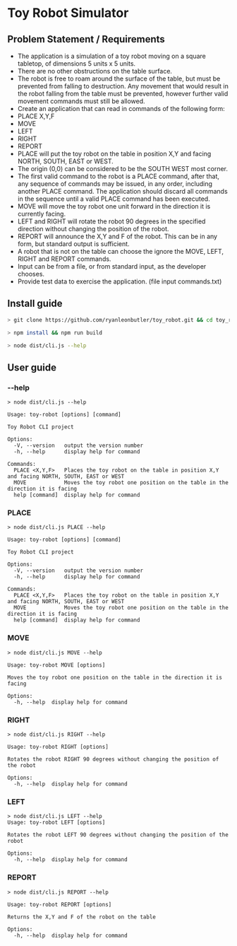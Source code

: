 # Toy Robot Simulator

## Problem Statement / Requirements

- The application is a simulation of a toy robot moving on a square tabletop, of dimensions 5 units x 5 units.
- There are no other obstructions on the table surface.
- The robot is free to roam around the surface of the table, but must be prevented from
  falling to destruction. Any movement that would result in the robot falling from the table must be prevented, however
  further valid movement commands must still be allowed.
- Create an application that can read in commands of the following form:
- PLACE X,Y,F
- MOVE
- LEFT
- RIGHT
- REPORT
- PLACE will put the toy robot on the table in position X,Y and facing NORTH, SOUTH, EAST or WEST.
- The origin (0,0) can be considered to be the SOUTH WEST most corner.
- The first valid command to the robot is a PLACE command, after that, any sequence of commands may be issued, in any
  order, including another PLACE command. The application should discard all commands in the sequence until a valid PLACE
  command has been executed.
- MOVE will move the toy robot one unit forward in the direction it is currently facing.
- LEFT and RIGHT will rotate the robot 90 degrees in the specified direction without changing the position of the robot.
- REPORT will announce the X,Y and F of the robot. This can be in any form, but standard
  output is sufficient.
- A robot that is not on the table can choose the ignore the MOVE, LEFT, RIGHT and
  REPORT commands.
- Input can be from a file, or from standard input, as the developer chooses.
- Provide test data to exercise the application. (file input commands.txt)

## Install guide

```bash
> git clone https://github.com/ryanleonbutler/toy_robot.git && cd toy_robot

> npm install && npm run build

> node dist/cli.js --help

```

## User guide

### --help

```
> node dist/cli.js --help

Usage: toy-robot [options] [command]

Toy Robot CLI project

Options:
  -V, --version   output the version number
  -h, --help      display help for command

Commands:
  PLACE <X,Y,F>   Places the toy robot on the table in position X,Y and facing NORTH, SOUTH, EAST or WEST
  MOVE            Moves the toy robot one position on the table in the direction it is facing
  help [command]  display help for command
```

### PLACE

```
> node dist/cli.js PLACE --help

Usage: toy-robot [options] [command]

Toy Robot CLI project

Options:
  -V, --version   output the version number
  -h, --help      display help for command

Commands:
  PLACE <X,Y,F>   Places the toy robot on the table in position X,Y and facing NORTH, SOUTH, EAST or WEST
  MOVE            Moves the toy robot one position on the table in the direction it is facing
  help [command]  display help for command
```

### MOVE

```
> node dist/cli.js MOVE --help

Usage: toy-robot MOVE [options]

Moves the toy robot one position on the table in the direction it is facing

Options:
  -h, --help  display help for command
```

### RIGHT

```
> node dist/cli.js RIGHT --help

Usage: toy-robot RIGHT [options]

Rotates the robot RIGHT 90 degrees without changing the position of the robot

Options:
  -h, --help  display help for command
```

### LEFT

```
> node dist/cli.js LEFT --help
Usage: toy-robot LEFT [options]

Rotates the robot LEFT 90 degrees without changing the position of the robot

Options:
  -h, --help  display help for command
```

### REPORT

```
> node dist/cli.js REPORT --help

Usage: toy-robot REPORT [options]

Returns the X,Y and F of the robot on the table

Options:
  -h, --help  display help for command
```
